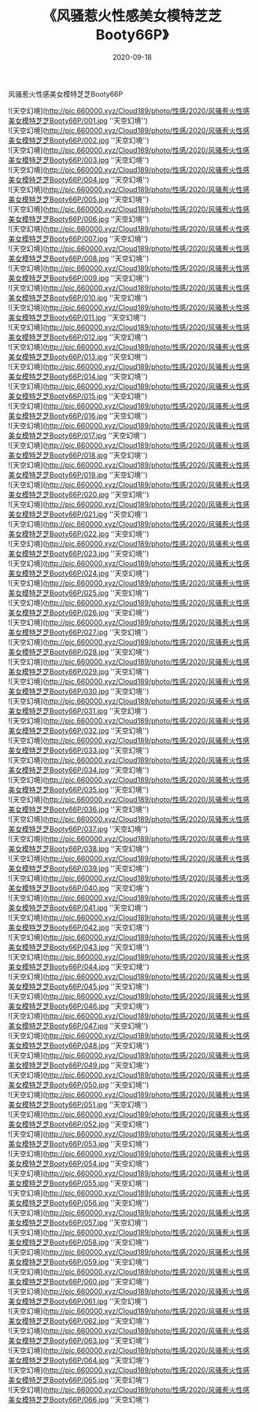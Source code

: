 ﻿---
layout: post
title:  《风骚惹火性感美女模特芝芝Booty66P》
date:   2020-09-18
img: http://pic.660000.xyz/Cloud189/photo/性感/2020/风骚惹火性感美女模特芝芝Booty66P/000.jpg
categories: [美女, 性感, 泳衣]
---

风骚惹火性感美女模特芝芝Booty66P



![天空幻境](http://pic.660000.xyz/Cloud189/photo/性感/2020/风骚惹火性感美女模特芝芝Booty66P/001.jpg ''天空幻境'') <br>
![天空幻境](http://pic.660000.xyz/Cloud189/photo/性感/2020/风骚惹火性感美女模特芝芝Booty66P/002.jpg ''天空幻境'') <br>
![天空幻境](http://pic.660000.xyz/Cloud189/photo/性感/2020/风骚惹火性感美女模特芝芝Booty66P/003.jpg ''天空幻境'') <br>
![天空幻境](http://pic.660000.xyz/Cloud189/photo/性感/2020/风骚惹火性感美女模特芝芝Booty66P/004.jpg ''天空幻境'') <br>
![天空幻境](http://pic.660000.xyz/Cloud189/photo/性感/2020/风骚惹火性感美女模特芝芝Booty66P/005.jpg ''天空幻境'') <br>
![天空幻境](http://pic.660000.xyz/Cloud189/photo/性感/2020/风骚惹火性感美女模特芝芝Booty66P/006.jpg ''天空幻境'') <br>
![天空幻境](http://pic.660000.xyz/Cloud189/photo/性感/2020/风骚惹火性感美女模特芝芝Booty66P/007.jpg ''天空幻境'') <br>
![天空幻境](http://pic.660000.xyz/Cloud189/photo/性感/2020/风骚惹火性感美女模特芝芝Booty66P/008.jpg ''天空幻境'') <br>
![天空幻境](http://pic.660000.xyz/Cloud189/photo/性感/2020/风骚惹火性感美女模特芝芝Booty66P/009.jpg ''天空幻境'') <br>
![天空幻境](http://pic.660000.xyz/Cloud189/photo/性感/2020/风骚惹火性感美女模特芝芝Booty66P/010.jpg ''天空幻境'') <br>
![天空幻境](http://pic.660000.xyz/Cloud189/photo/性感/2020/风骚惹火性感美女模特芝芝Booty66P/011.jpg ''天空幻境'') <br>
![天空幻境](http://pic.660000.xyz/Cloud189/photo/性感/2020/风骚惹火性感美女模特芝芝Booty66P/012.jpg ''天空幻境'') <br>
![天空幻境](http://pic.660000.xyz/Cloud189/photo/性感/2020/风骚惹火性感美女模特芝芝Booty66P/013.jpg ''天空幻境'') <br>
![天空幻境](http://pic.660000.xyz/Cloud189/photo/性感/2020/风骚惹火性感美女模特芝芝Booty66P/014.jpg ''天空幻境'') <br>
![天空幻境](http://pic.660000.xyz/Cloud189/photo/性感/2020/风骚惹火性感美女模特芝芝Booty66P/015.jpg ''天空幻境'') <br>
![天空幻境](http://pic.660000.xyz/Cloud189/photo/性感/2020/风骚惹火性感美女模特芝芝Booty66P/016.jpg ''天空幻境'') <br>
![天空幻境](http://pic.660000.xyz/Cloud189/photo/性感/2020/风骚惹火性感美女模特芝芝Booty66P/017.jpg ''天空幻境'') <br>
![天空幻境](http://pic.660000.xyz/Cloud189/photo/性感/2020/风骚惹火性感美女模特芝芝Booty66P/018.jpg ''天空幻境'') <br>
![天空幻境](http://pic.660000.xyz/Cloud189/photo/性感/2020/风骚惹火性感美女模特芝芝Booty66P/019.jpg ''天空幻境'') <br>
![天空幻境](http://pic.660000.xyz/Cloud189/photo/性感/2020/风骚惹火性感美女模特芝芝Booty66P/020.jpg ''天空幻境'') <br>
![天空幻境](http://pic.660000.xyz/Cloud189/photo/性感/2020/风骚惹火性感美女模特芝芝Booty66P/021.jpg ''天空幻境'') <br>
![天空幻境](http://pic.660000.xyz/Cloud189/photo/性感/2020/风骚惹火性感美女模特芝芝Booty66P/022.jpg ''天空幻境'') <br>
![天空幻境](http://pic.660000.xyz/Cloud189/photo/性感/2020/风骚惹火性感美女模特芝芝Booty66P/023.jpg ''天空幻境'') <br>
![天空幻境](http://pic.660000.xyz/Cloud189/photo/性感/2020/风骚惹火性感美女模特芝芝Booty66P/024.jpg ''天空幻境'') <br>
![天空幻境](http://pic.660000.xyz/Cloud189/photo/性感/2020/风骚惹火性感美女模特芝芝Booty66P/025.jpg ''天空幻境'') <br>
![天空幻境](http://pic.660000.xyz/Cloud189/photo/性感/2020/风骚惹火性感美女模特芝芝Booty66P/026.jpg ''天空幻境'') <br>
![天空幻境](http://pic.660000.xyz/Cloud189/photo/性感/2020/风骚惹火性感美女模特芝芝Booty66P/027.jpg ''天空幻境'') <br>
![天空幻境](http://pic.660000.xyz/Cloud189/photo/性感/2020/风骚惹火性感美女模特芝芝Booty66P/028.jpg ''天空幻境'') <br>
![天空幻境](http://pic.660000.xyz/Cloud189/photo/性感/2020/风骚惹火性感美女模特芝芝Booty66P/029.jpg ''天空幻境'') <br>
![天空幻境](http://pic.660000.xyz/Cloud189/photo/性感/2020/风骚惹火性感美女模特芝芝Booty66P/030.jpg ''天空幻境'') <br>
![天空幻境](http://pic.660000.xyz/Cloud189/photo/性感/2020/风骚惹火性感美女模特芝芝Booty66P/031.jpg ''天空幻境'') <br>
![天空幻境](http://pic.660000.xyz/Cloud189/photo/性感/2020/风骚惹火性感美女模特芝芝Booty66P/032.jpg ''天空幻境'') <br>
![天空幻境](http://pic.660000.xyz/Cloud189/photo/性感/2020/风骚惹火性感美女模特芝芝Booty66P/033.jpg ''天空幻境'') <br>
![天空幻境](http://pic.660000.xyz/Cloud189/photo/性感/2020/风骚惹火性感美女模特芝芝Booty66P/034.jpg ''天空幻境'') <br>
![天空幻境](http://pic.660000.xyz/Cloud189/photo/性感/2020/风骚惹火性感美女模特芝芝Booty66P/035.jpg ''天空幻境'') <br>
![天空幻境](http://pic.660000.xyz/Cloud189/photo/性感/2020/风骚惹火性感美女模特芝芝Booty66P/036.jpg ''天空幻境'') <br>
![天空幻境](http://pic.660000.xyz/Cloud189/photo/性感/2020/风骚惹火性感美女模特芝芝Booty66P/037.jpg ''天空幻境'') <br>
![天空幻境](http://pic.660000.xyz/Cloud189/photo/性感/2020/风骚惹火性感美女模特芝芝Booty66P/038.jpg ''天空幻境'') <br>
![天空幻境](http://pic.660000.xyz/Cloud189/photo/性感/2020/风骚惹火性感美女模特芝芝Booty66P/039.jpg ''天空幻境'') <br>
![天空幻境](http://pic.660000.xyz/Cloud189/photo/性感/2020/风骚惹火性感美女模特芝芝Booty66P/040.jpg ''天空幻境'') <br>
![天空幻境](http://pic.660000.xyz/Cloud189/photo/性感/2020/风骚惹火性感美女模特芝芝Booty66P/041.jpg ''天空幻境'') <br>
![天空幻境](http://pic.660000.xyz/Cloud189/photo/性感/2020/风骚惹火性感美女模特芝芝Booty66P/042.jpg ''天空幻境'') <br>
![天空幻境](http://pic.660000.xyz/Cloud189/photo/性感/2020/风骚惹火性感美女模特芝芝Booty66P/043.jpg ''天空幻境'') <br>
![天空幻境](http://pic.660000.xyz/Cloud189/photo/性感/2020/风骚惹火性感美女模特芝芝Booty66P/044.jpg ''天空幻境'') <br>
![天空幻境](http://pic.660000.xyz/Cloud189/photo/性感/2020/风骚惹火性感美女模特芝芝Booty66P/045.jpg ''天空幻境'') <br>
![天空幻境](http://pic.660000.xyz/Cloud189/photo/性感/2020/风骚惹火性感美女模特芝芝Booty66P/046.jpg ''天空幻境'') <br>
![天空幻境](http://pic.660000.xyz/Cloud189/photo/性感/2020/风骚惹火性感美女模特芝芝Booty66P/047.jpg ''天空幻境'') <br>
![天空幻境](http://pic.660000.xyz/Cloud189/photo/性感/2020/风骚惹火性感美女模特芝芝Booty66P/048.jpg ''天空幻境'') <br>
![天空幻境](http://pic.660000.xyz/Cloud189/photo/性感/2020/风骚惹火性感美女模特芝芝Booty66P/049.jpg ''天空幻境'') <br>
![天空幻境](http://pic.660000.xyz/Cloud189/photo/性感/2020/风骚惹火性感美女模特芝芝Booty66P/050.jpg ''天空幻境'') <br>
![天空幻境](http://pic.660000.xyz/Cloud189/photo/性感/2020/风骚惹火性感美女模特芝芝Booty66P/051.jpg ''天空幻境'') <br>
![天空幻境](http://pic.660000.xyz/Cloud189/photo/性感/2020/风骚惹火性感美女模特芝芝Booty66P/052.jpg ''天空幻境'') <br>
![天空幻境](http://pic.660000.xyz/Cloud189/photo/性感/2020/风骚惹火性感美女模特芝芝Booty66P/053.jpg ''天空幻境'') <br>
![天空幻境](http://pic.660000.xyz/Cloud189/photo/性感/2020/风骚惹火性感美女模特芝芝Booty66P/054.jpg ''天空幻境'') <br>
![天空幻境](http://pic.660000.xyz/Cloud189/photo/性感/2020/风骚惹火性感美女模特芝芝Booty66P/055.jpg ''天空幻境'') <br>
![天空幻境](http://pic.660000.xyz/Cloud189/photo/性感/2020/风骚惹火性感美女模特芝芝Booty66P/056.jpg ''天空幻境'') <br>
![天空幻境](http://pic.660000.xyz/Cloud189/photo/性感/2020/风骚惹火性感美女模特芝芝Booty66P/057.jpg ''天空幻境'') <br>
![天空幻境](http://pic.660000.xyz/Cloud189/photo/性感/2020/风骚惹火性感美女模特芝芝Booty66P/058.jpg ''天空幻境'') <br>
![天空幻境](http://pic.660000.xyz/Cloud189/photo/性感/2020/风骚惹火性感美女模特芝芝Booty66P/059.jpg ''天空幻境'') <br>
![天空幻境](http://pic.660000.xyz/Cloud189/photo/性感/2020/风骚惹火性感美女模特芝芝Booty66P/060.jpg ''天空幻境'') <br>
![天空幻境](http://pic.660000.xyz/Cloud189/photo/性感/2020/风骚惹火性感美女模特芝芝Booty66P/061.jpg ''天空幻境'') <br>
![天空幻境](http://pic.660000.xyz/Cloud189/photo/性感/2020/风骚惹火性感美女模特芝芝Booty66P/062.jpg ''天空幻境'') <br>
![天空幻境](http://pic.660000.xyz/Cloud189/photo/性感/2020/风骚惹火性感美女模特芝芝Booty66P/063.jpg ''天空幻境'') <br>
![天空幻境](http://pic.660000.xyz/Cloud189/photo/性感/2020/风骚惹火性感美女模特芝芝Booty66P/064.jpg ''天空幻境'') <br>
![天空幻境](http://pic.660000.xyz/Cloud189/photo/性感/2020/风骚惹火性感美女模特芝芝Booty66P/065.jpg ''天空幻境'') <br>
![天空幻境](http://pic.660000.xyz/Cloud189/photo/性感/2020/风骚惹火性感美女模特芝芝Booty66P/066.jpg ''天空幻境'') <br>